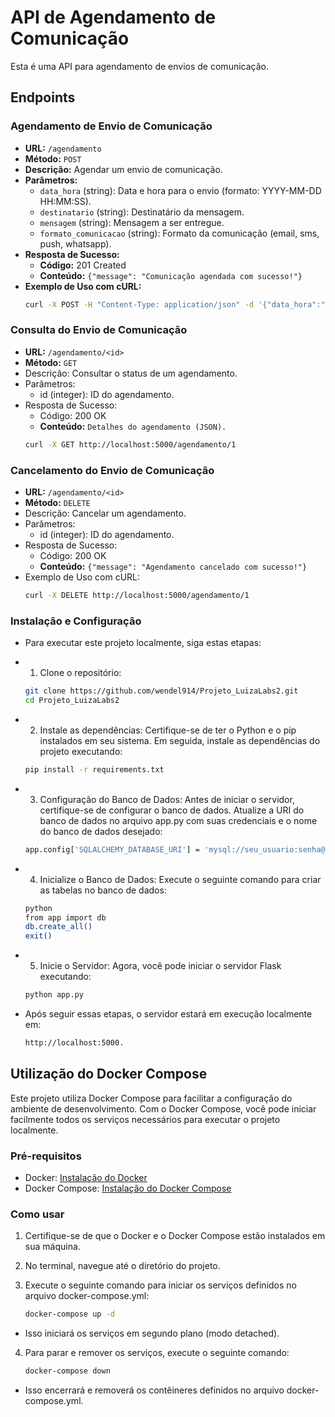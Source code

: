 # API de Agendamento de Comunicação

Esta é uma API para agendamento de envios de comunicação.

## Endpoints

### Agendamento de Envio de Comunicação

- **URL:** `/agendamento`
- **Método:** `POST`
- **Descrição:** Agendar um envio de comunicação.
- **Parâmetros:**
  - `data_hora` (string): Data e hora para o envio (formato: YYYY-MM-DD HH:MM:SS).
  - `destinatario` (string): Destinatário da mensagem.
  - `mensagem` (string): Mensagem a ser entregue.
  - `formato_comunicacao` (string): Formato da comunicação (email, sms, push, whatsapp).
- **Resposta de Sucesso:** 
  - **Código:** 201 Created
  - **Conteúdo:** `{"message": "Comunicação agendada com sucesso!"}`
- **Exemplo de Uso com cURL:**
  ```bash
  curl -X POST -H "Content-Type: application/json" -d '{"data_hora":"2024-06-10 09:00:00","destinatario":"exemplo@gmail.com","mensagem":"Olá, mundo!","formato_comunicacao":"email"}' http://localhost:5000/agendamento

### Consulta do Envio de Comunicação
- **URL:** `/agendamento/<id>`
- **Método:** `GET`
- Descrição: Consultar o status de um agendamento.
- Parâmetros:
  - id (integer): ID do agendamento.
- Resposta de Sucesso:
  - Código: 200 OK
  - **Conteúdo:** `Detalhes do agendamento (JSON).`
  ```bash  
  curl -X GET http://localhost:5000/agendamento/1

### Cancelamento do Envio de Comunicação
- **URL:** `/agendamento/<id>`
- **Método:** `DELETE`
- Descrição: Cancelar um agendamento.
- Parâmetros:
  - id (integer): ID do agendamento.
- Resposta de Sucesso:
  - Código: 200 OK
  - **Conteúdo:** `{"message": "Agendamento cancelado com sucesso!"}`
- Exemplo de Uso com cURL:
  ```bash
  curl -X DELETE http://localhost:5000/agendamento/1

### Instalação e Configuração

- Para executar este projeto localmente, siga estas etapas:

- 1. Clone o repositório:
  ```bash 
  git clone https://github.com/wendel914/Projeto_LuizaLabs2.git
  cd Projeto_LuizaLabs2

- 2. Instale as dependências:
Certifique-se de ter o Python e o pip instalados em seu sistema. Em seguida, instale as dependências do projeto executando:
  ```bash
  pip install -r requirements.txt

- 3. Configuração do Banco de Dados:
Antes de iniciar o servidor, certifique-se de configurar o banco de dados. Atualize a URI do banco de dados no arquivo app.py com suas credenciais e o nome do banco de dados desejado:
  ```bash
  app.config['SQLALCHEMY_DATABASE_URI'] = 'mysql://seu_usuario:senha@localhost/nome_do_banco'

- 4. Inicialize o Banco de Dados:
Execute o seguinte comando para criar as tabelas no banco de dados:
  ```bash
  python
  from app import db
  db.create_all()
  exit()

- 5. Inicie o Servidor:
Agora, você pode iniciar o servidor Flask executando:
  ```bash
  python app.py

- Após seguir essas etapas, o servidor estará em execução localmente em: 
   ```bash
  http://localhost:5000.


## Utilização do Docker Compose

Este projeto utiliza Docker Compose para facilitar a configuração do ambiente de desenvolvimento. Com o Docker Compose, você pode iniciar facilmente todos os serviços necessários para executar o projeto localmente.

### Pré-requisitos

- Docker: [Instalação do Docker](https://docs.docker.com/get-docker/)
- Docker Compose: [Instalação do Docker Compose](https://docs.docker.com/compose/install/)

### Como usar

1. Certifique-se de que o Docker e o Docker Compose estão instalados em sua máquina.
2. No terminal, navegue até o diretório do projeto.
3. Execute o seguinte comando para iniciar os serviços definidos no arquivo docker-compose.yml:

   ```bash
   docker-compose up -d

- Isso iniciará os serviços em segundo plano (modo detached).

4. Para parar e remover os serviços, execute o seguinte comando:
   ```bash
   docker-compose down

- Isso encerrará e removerá os contêineres definidos no arquivo docker-compose.yml.



